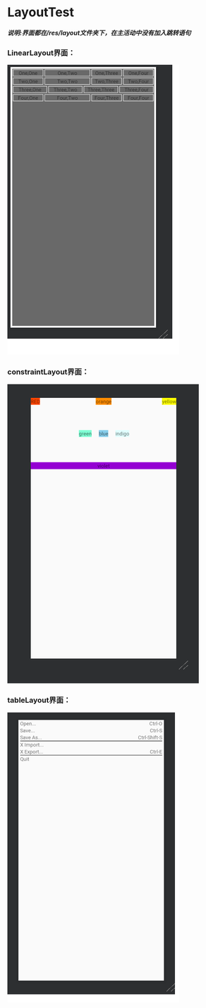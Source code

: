 # LayoutTest
***说明:界面都在/res/layout文件夹下，在主活动中没有加入跳转语句***
### LinearLayout界面：
![LinearLayout](https://github.com/AmmarElias/AndroidTest/blob/master/LayoutTest/screenshots/LinearLayout.png)

### constraintLayout界面：
![constraintLayout](https://github.com/AmmarElias/AndroidTest/blob/master/LayoutTest/screenshots/constraint.png)

### tableLayout界面：
![tableLayout](https://github.com/AmmarElias/AndroidTest/blob/master/LayoutTest/screenshots/3.png)

